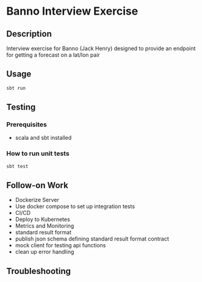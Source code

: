 # Banno Interview Exercise

## Description
Interview exercise for Banno (Jack Henry) designed to provide an endpoint for getting a forecast on a lat/lon pair

## Usage
```bash
sbt run
```

## Testing

### Prerequisites
- scala and sbt installed

### How to run unit tests
   ```bash
   sbt test
   ```

## Follow-on Work
 - Dockerize Server
 - Use docker compose to set up integration tests
 - CI/CD
 - Deploy to Kubernetes
 - Metrics and Monitoring
 - standard result format
 - publish json schema defining standard result format contract
 - mock client for testing api functions
 - clean up error handling

## Troubleshooting